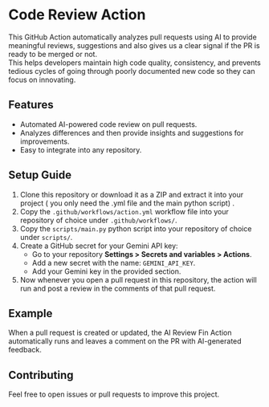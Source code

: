 # Code Review Action

This GitHub Action automatically analyzes pull requests using AI to provide meaningful reviews, suggestions and also gives us a clear signal if the PR is ready to be merged or not.  
This helps developers maintain high code quality, consistency, and prevents tedious cycles of going through poorly documented new code so they can focus on innovating.

## Features
- Automated AI-powered code review on pull requests.
- Analyzes differences and then provide insights and suggestions for improvements.
- Easy to integrate into any repository.

## Setup Guide

1. Clone this repository or download it as a ZIP and extract it into your project ( you only need the .yml file and the main python script) .
2. Copy the `.github/workflows/action.yml` workflow file into your repository of choice under `.github/workflows/`.
3. Copy the `scripts/main.py` python script into your repository of choice under `scripts/`.
4. Create a GitHub secret for your Gemini API key:
   - Go to your repository **Settings > Secrets and variables > Actions**.
   - Add a new secret with the name: `GEMINI_API_KEY`.
   - Add your Gemini key in the provided section.
5. Now whenever you open a pull request in this repository, the action will run and post a review in the comments of that pull request.



## Example

When a pull request is created or updated, the AI Review Fin Action automatically runs and leaves a comment on the PR with AI-generated feedback.

## Contributing
Feel free to open issues or pull requests to improve this project.
